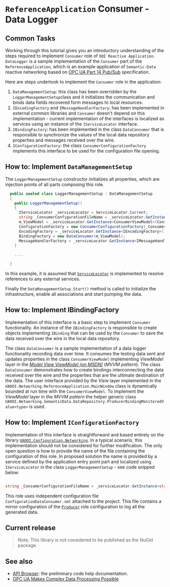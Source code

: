 # `ReferenceApplication` Consumer - Data Logger

## Common Tasks

Working through this tutorial gives you an introductory understanding of the steps required to implement `Consumer` role of `OOI Reactive Application`. `DataLogger` is a sample implementation of the `Consumer` part of the `ReferenceApplication`, which is an example application of `Semantic-Data` reactive networking based on [OPC UA Part 14 Pub/Sub](../../Networking/SemanticData/README.PubSubMTF.md) specification.

Here are steps undertook to implement the `Consumer` role in the application:

1. `DataManagementSetup`: this class has been overridden by the `LoggerManagementSetup`class and it initializes the communication and binds data fields recovered form messages to local resources.
1. `IEncodingFactory` and `IMessageHandlerFactory`: has been implemented in external common libraries and `Consumer` doesn't depend on this implementation - current implementation of the interfaces is localized as services using an instance of the `IServiceLocator` interface.
1. `IBindingFactory`: has been implemented in the class  `DataConsumer` that is responsible to synchronize the values of the local data repository properties and messages received over the wire.
1. `IConfigurationFactory`: the class `ConsumerConfigurationFactory` implements this interface to be used for the configuration file opening.

## How to: Implement `DataManagementSetup`

The `LoggerManagementSetup` constructor initializes all properties, which are injection points of all parts composing this role.

```C#
  public sealed class LoggerManagementSetup : DataManagementSetup
  {
    public LoggerManagementSetup()
    {
      IServiceLocator _serviceLocator = ServiceLocator.Current;
      string _ConsumerConfigurationFileName = _serviceLocator.GetInstance<string>(ConsumerCompositionSettings.ConfigurationFileNameContract);
      m_ViewModel = _serviceLocator.GetInstance<ConsumerViewModel>(ConsumerCompositionSettings.ViewModelContract);
      ConfigurationFactory = new ConsumerConfigurationFactory(_ConsumerConfigurationFileName);
      EncodingFactory = _serviceLocator.GetInstance<IEncodingFactory>();
      BindingFactory = new DataConsumer(m_ViewModel);
      MessageHandlerFactory = _serviceLocator.GetInstance<IMessageHandlerFactory>();
    }

    ....

  }
```

In this example, it is assumed that [`ServiceLocator`](https://www.nuget.org/packages/CommonServiceLocator) is implemented to resolve references to any external services.

Finally the `DataManagementSetup.Start()` method is called to initialize the infrastructure, enable all associations and start pumping the data.

## How to: Implement IBindingFactory

Implementation of this interface is a basic step to implement `Consumer` functionality. An instance of the `IBindingFactory` is responsible to create objects implementing `IBinding` that can be used by the `Consumer` to save the data received over the wire in the local data repository.

The class `DataConsumer` is a sample implementation of a data logger functionality recording data over time. It consumes the testing data sent and updates properties in the class `ConsumerViewModel` implementing *ViewModel* layer in the *[Model View ViewModel (on MSDN)](https://msdn.microsoft.com/en-us/magazine/dd419663.aspx)* (*MVVM pattern*). The class `DataConsumer` demonstrates how to create bindings interconnecting the data received over the wire and the properties that are the ultimate destination of the data. The user interface provided by the *View* layer implemented in the `UAOOI.Networking.ReferenceApplication.MainWindow` class is dynamically bounded at run time with the `ConsumerViewModel`. To implement the *ViewModel* layer in the *MVVM pattern* the helper generic class `UAOOI.Networking.SemanticData.DataRepository.ProducerBindingMonitoredValue<type>` is used.

## How to: Implement `IConfigurationFactory`

Implementation of this interface is straightforward and based entirely on the library [`UAOOI.Configuration.Networking`](../../Configuration/Networking/README.MD). In a typical scenario, this implementation should not be considered for further modification. The only open question is how to provide the name of the file containing the configuration of this role. In proposed solution the name is provided by a service defined by  the application entry point part and localized using `IServiceLocator` in the class `LoggerManagementSetup` - see code snipped below:

```C#

string _ConsumerConfigurationFileName = _serviceLocator.GetInstance<string>(ConsumerCompositionSettings.ConfigurationFileNameContract);

```

This role uses independent configuration file `ConfigurationDataConsumer.xml` attached to the project.
This file contains a mirror configuration of the [`Producer`](../../Networking/SimulatorInteroperabilityTest/README.md) role configuration to log all the generated data.

## Current release

> Note; This library is not considered to be published as the NuGet package.

## See also

- [API Browser][API Browser]: the preliminary code help documentation.
- [OPC UA Makes Complex Data Processing Possible][wordpress.OPCUACD]

[API Browser]: http://www.commsvr.com/download/OPC-UA-OOI/?topic=html/N-UAOOI.Common.Infrastructure.Diagnostic.htm
[wordpress.OPCUACD]: https://mpostol.wordpress.com/2014/05/08/opc-ua-makes-complex-data-access-possible

